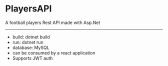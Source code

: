 # PlayersAPI
<p>A football players Rest API made with Asp.Net</p>
<hr>
<ul>
<li>build: dotnet build</li>
<li>run: dotnet run</li>
<li>database: MySQL</li>
<li>can be consumed by a react application</li>
<li>Supports JWT auth</li>
</ul>

